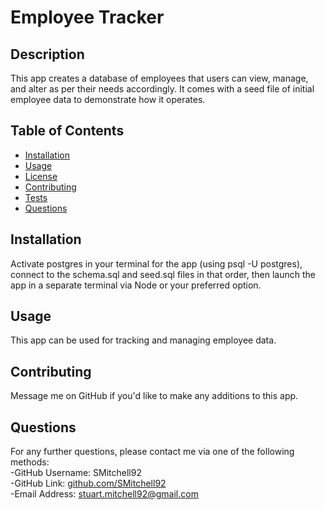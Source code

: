 # Employee Tracker


## Description

This app creates a database of employees that users can view, manage, and alter as per their needs accordingly.  It comes with a seed file of initial employee data to demonstrate how it operates.

## Table of Contents

- [Installation](#installation)
- [Usage](#usage)
- [License](#license)
- [Contributing](#contributing)
- [Tests](#tests)
- [Questions](#questions)

## Installation

Activate postgres in your terminal for the app (using psql -U postgres), connect to the schema.sql and seed.sql files in that order, then launch the app in a separate terminal via Node or your preferred option.

## Usage

This app can be used for tracking and managing employee data.

## Contributing

Message me on GitHub if you'd like to make any additions to this app.

## Questions

For any further questions, please contact me via one of the following methods: <br/>
-GitHub Username: SMitchell92  <br/>
-GitHub Link: [github.com/SMitchell92](github.com/SMitchell92) <br/>
-Email Address: stuart.mitchell92@gmail.com  <br/>
